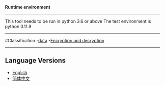 **Runtime environment**
***
This tool needs to be run in python 3.6 or above
The test environment is python 3.11.9
***

#Classification
-[data](data)
    -[Encryption and decryption](Encryption_decryption)
***
## Language Versions
- [English](README.md)
- [简体中文](README_zh-CN.md)